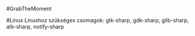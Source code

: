 #GrabTheMoment

#Linux
Linuxhoz szükséges csomagok: gtk-sharp, gdk-sharp, glib-sharp, atk-sharp, notify-sharp
